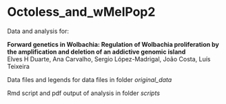 # Octoless_and_wMelPop2

Data and analysis for:  

**Forward genetics in Wolbachia: Regulation of Wolbachia proliferation by the amplification and deletion of an addictive genomic island**  
Elves H Duarte, Ana Carvalho, Sergio López-Madrigal, João Costa, Luís Teixeira  



Data files and legends for data files in folder *original_data*  

Rmd script and pdf output of analysis in folder *scripts*
